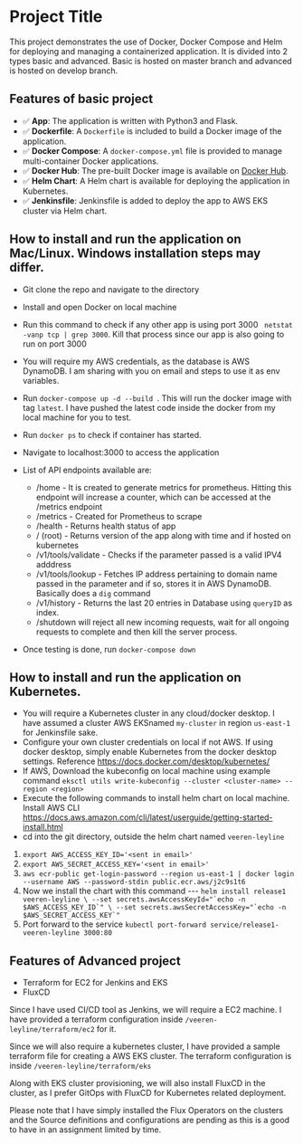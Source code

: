# Project Title

This project demonstrates the use of Docker, Docker Compose and Helm for deploying and managing a containerized application.
It is divided into 2 types basic and advanced.
Basic is hosted on master branch and advanced is hosted on develop branch. 

## Features of basic project

- ✅ **App**: The application is written with Python3 and Flask.
- ✅ **Dockerfile**: A `Dockerfile` is included to build a Docker image of the application.
- ✅ **Docker Compose**: A `docker-compose.yml` file is provided to manage multi-container Docker applications.
- ✅ **Docker Hub**: The pre-built Docker image is available on [Docker Hub](https://hub.docker.com/r/veeren03/veeren-leyline).
- ✅ **Helm Chart**: A Helm chart is available for deploying the application in Kubernetes.
- ✅ **Jenkinsfile**: Jenkinsfile is added to deploy the app to AWS EKS cluster via Helm chart.



## How to install and run the application on Mac/Linux. Windows installation steps may differ.

- Git clone the repo and navigate to the directory
- Install and open Docker on local machine
- Run this command to check if any other app is using port 3000 ` netstat -vanp tcp | grep 3000`. Kill that process since our app is also going to run on port 3000
- You will require my AWS credentials, as the database is AWS DynamoDB. I am sharing with you on email and steps to use it as env variables.
- Run `docker-compose up -d --build `. This will run the docker image with tag `latest`. I have pushed the latest code inside the docker from my local machine for you to test.
- Run `docker ps` to check if container has started.

- Navigate to localhost:3000 to access the application
- List of API endpoints available are:
    - /home - It is created to generate metrics for prometheus. Hitting this endpoint will increase a counter, which can be accessed at the /metrics endpoint
    - /metrics - Created for Prometheus to scrape
    - /health - Returns health status of app
    - / (root) - Returns version of the app along with time and if hosted on kubernetes
    - /v1/tools/validate - Checks if the parameter passed is a valid IPV4 adddress 
    - /v1/tools/lookup - Fetches IP address pertaining to domain name passed in the parameter and if so, stores it in AWS DynamoDB. Basically does a `dig` command
    - /v1/history - Returns the last 20 entries in Database using `queryID` as index.
    - /shutdown will reject all new incoming requests, wait for all ongoing requests to complete and then kill the server process.

- Once testing is done, run `docker-compose down`


## How to install and run the application on Kubernetes.
- You will require a Kubernetes cluster in any cloud/docker desktop. I have assumed a cluster AWS EKSnamed `my-cluster` in region `us-east-1` for Jenkinsfile sake.
- Configure your own cluster credentials on local if not AWS. If using docker desktop, simply enable Kubernetes from the docker desktop settings. Reference https://docs.docker.com/desktop/kubernetes/
- If AWS, Download the kubeconfig on local machine using example command `eksctl utils write-kubeconfig --cluster <cluster-name> --region <region>`
- Execute the following commands to install helm chart on local machine. Install AWS CLI https://docs.aws.amazon.com/cli/latest/userguide/getting-started-install.html
- cd into the git directory, outside the helm chart named  `veeren-leyline`


1. ```export AWS_ACCESS_KEY_ID='<sent in email>' ```
2. ```export AWS_SECRET_ACCESS_KEY='<sent in email>'```
3. ```aws ecr-public get-login-password --region us-east-1 | docker login --username AWS --password-stdin public.ecr.aws/j2c9s1t6```
4.  Now we install the chart with this command --- ``` helm install release1 veeren-leyline \
                    --set secrets.awsAccessKeyId="`echo -n $AWS_ACCESS_KEY_ID`" \
                    --set secrets.awsSecretAccessKey="`echo -n $AWS_SECRET_ACCESS_KEY`" ```
5. Port forward to the service ``` kubectl port-forward service/release1-veeren-leyline 3000:80 ```


 

    
## Features of Advanced project

- Terraform for EC2 for Jenkins and EKS 
- FluxCD

Since I have used CI/CD tool as Jenkins, we will require a EC2 machine. I have provided a terraform configuration inside `/veeren-leyline/terraform/ec2` for it.

Since we will also require a kubernetes cluster, I have provided a sample terraform file for creating a AWS EKS cluster. The terraform configuration is inside `/veeren-leyline/terraform/eks`

Along with EKS cluster provisioning, we will also install FluxCD in the cluster, as I prefer GitOps with FluxCD for Kubernetes related deployment. 

Please note that I have simply installed the Flux Operators on the clusters and the Source definitions and configurations are pending as this is a good to have in an assignment limited by time.



